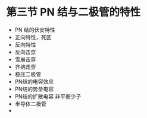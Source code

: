 # 第三节 PN 结与二极管的特性

- PN 结的伏安特性
- 正向特性，死区
- 反向特性
- 反向击穿
- 雪崩击穿
- 齐纳击穿
- 稳压二极管
- PN结的电容效应
- PN结的势垒电容
- PN结的扩散电容 非平衡少子
- 半导体二极管
- 
